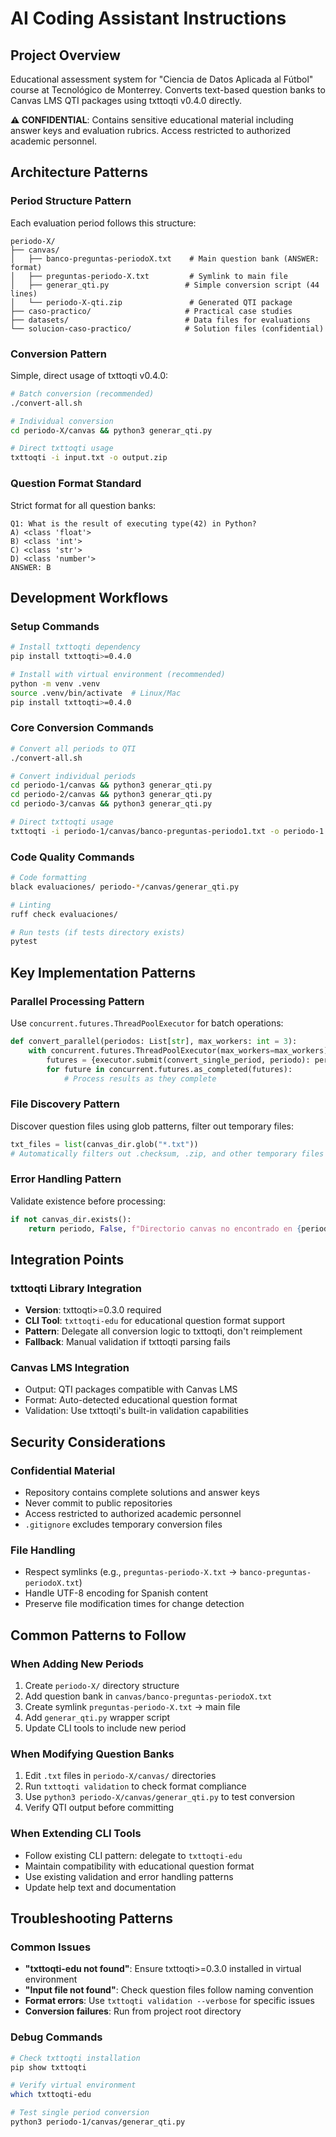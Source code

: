 # AI Coding Assistant Instructions

## Project Overview
Educational assessment system for "Ciencia de Datos Aplicada al Fútbol" course at Tecnológico de Monterrey. Converts text-based question banks to Canvas LMS QTI packages using txttoqti v0.4.0 directly.

**⚠️ CONFIDENTIAL**: Contains sensitive educational material including answer keys and evaluation rubrics. Access restricted to authorized academic personnel.

## Architecture Patterns

### Period Structure Pattern
Each evaluation period follows this structure:
```
periodo-X/
├── canvas/
│   ├── banco-preguntas-periodoX.txt    # Main question bank (ANSWER: format)
│   ├── preguntas-periodo-X.txt         # Symlink to main file
│   ├── generar_qti.py                 # Simple conversion script (44 lines)
│   └── periodo-X-qti.zip               # Generated QTI package
├── caso-practico/                     # Practical case studies
├── datasets/                          # Data files for evaluations
└── solucion-caso-practico/            # Solution files (confidential)
```

### Conversion Pattern
Simple, direct usage of txttoqti v0.4.0:
```bash
# Batch conversion (recommended)
./convert-all.sh

# Individual conversion
cd periodo-X/canvas && python3 generar_qti.py

# Direct txttoqti usage
txttoqti -i input.txt -o output.zip
```

### Question Format Standard
Strict format for all question banks:
```
Q1: What is the result of executing type(42) in Python?
A) <class 'float'>
B) <class 'int'>
C) <class 'str'>
D) <class 'number'>
ANSWER: B
```

## Development Workflows

### Setup Commands
```bash
# Install txttoqti dependency
pip install txttoqti>=0.4.0

# Install with virtual environment (recommended)
python -m venv .venv
source .venv/bin/activate  # Linux/Mac
pip install txttoqti>=0.4.0
```

### Core Conversion Commands
```bash
# Convert all periods to QTI
./convert-all.sh

# Convert individual periods
cd periodo-1/canvas && python3 generar_qti.py
cd periodo-2/canvas && python3 generar_qti.py
cd periodo-3/canvas && python3 generar_qti.py

# Direct txttoqti usage
txttoqti -i periodo-1/canvas/banco-preguntas-periodo1.txt -o periodo-1.zip
```

### Code Quality Commands
```bash
# Code formatting
black evaluaciones/ periodo-*/canvas/generar_qti.py

# Linting
ruff check evaluaciones/

# Run tests (if tests directory exists)
pytest
```

## Key Implementation Patterns

### Parallel Processing Pattern
Use `concurrent.futures.ThreadPoolExecutor` for batch operations:
```python
def convert_parallel(periodos: List[str], max_workers: int = 3):
    with concurrent.futures.ThreadPoolExecutor(max_workers=max_workers) as executor:
        futures = {executor.submit(convert_single_period, periodo): periodo for periodo in periodos}
        for future in concurrent.futures.as_completed(futures):
            # Process results as they complete
```

### File Discovery Pattern
Discover question files using glob patterns, filter out temporary files:
```python
txt_files = list(canvas_dir.glob("*.txt"))
# Automatically filters out .checksum, .zip, and other temporary files
```

### Error Handling Pattern
Validate existence before processing:
```python
if not canvas_dir.exists():
    return periodo, False, f"Directorio canvas no encontrado en {periodo}"
```

## Integration Points

### txttoqti Library Integration
- **Version**: txttoqti>=0.3.0 required
- **CLI Tool**: `txttoqti-edu` for educational question format support
- **Pattern**: Delegate all conversion logic to txttoqti, don't reimplement
- **Fallback**: Manual validation if txttoqti parsing fails

### Canvas LMS Integration
- Output: QTI packages compatible with Canvas LMS
- Format: Auto-detected educational question format
- Validation: Use txttoqti's built-in validation capabilities

## Security Considerations

### Confidential Material
- Repository contains complete solutions and answer keys
- Never commit to public repositories
- Access restricted to authorized academic personnel
- `.gitignore` excludes temporary conversion files

### File Handling
- Respect symlinks (e.g., `preguntas-periodo-X.txt` → `banco-preguntas-periodoX.txt`)
- Handle UTF-8 encoding for Spanish content
- Preserve file modification times for change detection

## Common Patterns to Follow

### When Adding New Periods
1. Create `periodo-X/` directory structure
2. Add question bank in `canvas/banco-preguntas-periodoX.txt`
3. Create symlink `preguntas-periodo-X.txt` → main file
4. Add `generar_qti.py` wrapper script
5. Update CLI tools to include new period

### When Modifying Question Banks
1. Edit `.txt` files in `periodo-X/canvas/` directories
2. Run `txttoqti validation` to check format compliance
3. Use `python3 periodo-X/canvas/generar_qti.py` to test conversion
4. Verify QTI output before committing

### When Extending CLI Tools
- Follow existing CLI pattern: delegate to `txttoqti-edu`
- Maintain compatibility with educational question format
- Use existing validation and error handling patterns
- Update help text and documentation

## Troubleshooting Patterns

### Common Issues
- **"txttoqti-edu not found"**: Ensure txttoqti>=0.3.0 installed in virtual environment
- **"Input file not found"**: Check question files follow naming convention
- **Format errors**: Use `txttoqti validation --verbose` for specific issues
- **Conversion failures**: Run from project root directory

### Debug Commands
```bash
# Check txttoqti installation
pip show txttoqti

# Verify virtual environment
which txttoqti-edu

# Test single period conversion
python3 periodo-1/canvas/generar_qti.py
```
